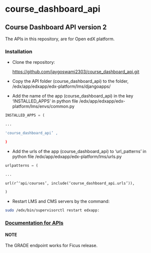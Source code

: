 # course_dashboard_api

## Course Dashboard API version 2

The APIs in this repository, are for Open edX platform.

### Installation

* Clone the repository:

  https://github.com/jaygoswami2303/course_dashboard_api.git

* Copy the API folder (course_dashboard_api) to the folder, /edx/app/edxapp/edx-platform/lms/djangoapps/

* Add the name of the app (course_dashboard_api) in the key ‘INSTALLED_APPS’ in python file /edx/app/edxapp/edx-platform/lms/envs/common.py

```python
INSTALLED_APPS = (

...

'course_dashboard_api’ ,

)
```

* Add the urls of the app (course_dashboard_api) to ‘url_patterns’ in python file /edx/app/edxapp/edx-platform/lms/urls.py

```python
urlpatterns = (

...

url(r’^api/courses’, include(‘course_dashboard_api.urls’)),

)
```

* Restart LMS and CMS servers by the command:
```bash
sudo /edx/bin/supervisorctl restart edxapp:
```


### [Documentation for APIs](https://github.com/jaygoswami2303/course_dashboard_api/wiki)

#### NOTE
The GRADE endpoint works for Ficus release.
